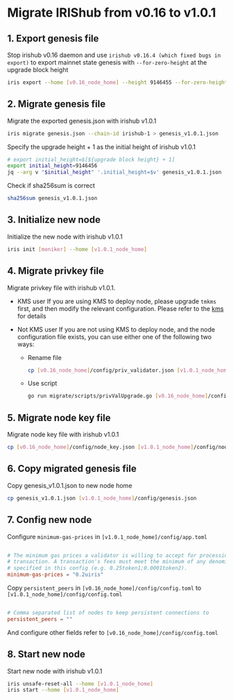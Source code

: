 # Migrate IRIShub from v0.16 to v1.0.1

## 1. Export genesis file

Stop irishub v0.16 daemon and use `irishub v0.16.4 (which fixed bugs in export)` to export mainnet state genesis with `--for-zero-height` at the upgrade block height

```bash
iris export --home [v0.16_node_home] --height 9146455 --for-zero-height
```

## 2. Migrate genesis file

Migrate the exported genesis.json with irishub v1.0.1

```bash
iris migrate genesis.json --chain-id irishub-1 > genesis_v1.0.1.json
```

Specify the upgrade height + 1 as the initial height of irishub v1.0.1

```bash
# export initial_height=$[${upgrade block height} + 1]
export initial_height=9146456
jq --arg v "$initial_height" '.initial_height=$v' genesis_v1.0.1.json | sponge genesis_v1.0.1.json
```

Check if sha256sum is correct

```bash
sha256sum genesis_v1.0.1.json
```

## 3. Initialize new node

Initialize the new node with irishub v1.0.1

```bash
iris init [moniker] --home [v1.0.1_node_home]
```

## 4. Migrate privkey file

Migrate privkey file with irishub v1.0.1.

- KMS user
If you are using KMS to deploy node, please upgrade `tmkms` first, and then modify the relevant configuration. Please refer to the [kms](../tools/kms.md) for details

- Not KMS user
If you are not using KMS to deploy node, and the node configuration file exists, you can use either one of the following two ways:

  - Rename file
  
    ```bash
    cp [v0.16_node_home]/config/priv_validator.json [v1.0.1_node_home]/config/priv_validator_key.json
    ```

  - Use script

    ```bash
    go run migrate/scripts/privValUpgrade.go [v0.16_node_home]/config/priv_validator.json [v1.0.1_node_home]/config/priv_validator_key.json [v1.0.1_node_home]/data/priv_validator_state.json
    ```

## 5. Migrate node key file

Migrate node key file with irishub v1.0.1

```bash
cp [v0.16_node_home]/config/node_key.json [v1.0.1_node_home]/config/node_key.json
```

## 6. Copy migrated genesis file

Copy genesis_v1.0.1.json to new node home

```bash
cp genesis_v1.0.1.json [v1.0.1_node_home]/config/genesis.json
```

## 7. Config new node

Configure `minimum-gas-prices` in `[v1.0.1_node_home]/config/app.toml`

```toml

# The minimum gas prices a validator is willing to accept for processing a
# transaction. A transaction's fees must meet the minimum of any denomination
# specified in this config (e.g. 0.25token1;0.0001token2).
minimum-gas-prices = "0.2uiris"

```

Copy `persistent_peers` in `[v0.16_node_home]/config/config.toml` to `[v1.0.1_node_home]/config/config.toml`

```toml

# Comma separated list of nodes to keep persistent connections to
persistent_peers = ""

```

And configure other fields refer to `[v0.16_node_home]/config/config.toml`

## 8. Start new node

Start new node with irishub v1.0.1

```bash
iris unsafe-reset-all --home [v1.0.1_node_home]
iris start --home [v1.0.1_node_home]
```
